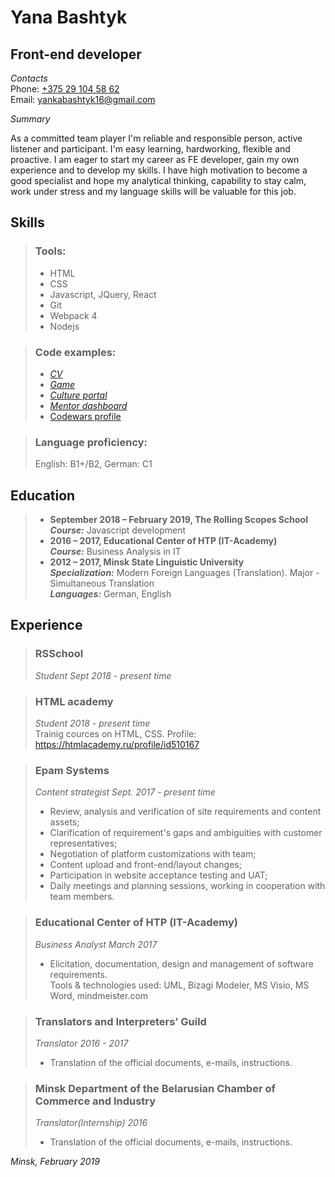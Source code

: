 # Yana Bashtyk

## Front-end developer 

*Contacts*  
Phone: [+375 29 104 58 62](tel:+375291045862)  
Email: [yankabashtyk16@gmail.com](mailto:yankabashtyk16@gmail.com)  

*Summary*  

As a committed team player I'm reliable and responsible person, active listener and participant. I'm easy learning, hardworking, flexible and proactive. I am eager to start my career as FE developer, gain my own experience and to develop my skills. I have high motivation to become a good specialist and hope my analytical thinking, capability to stay calm, work under stress and my language skills will be valuable for this job.

## Skills  

> ### Tools:   
> * HTML   
> * CSS  
> * Javascript, JQuery, React   
> * Git  
> * Webpack 4  
> * Nodejs  

> ### Code examples:   
> * [*CV*](https://github.com/Yana-Bashtyk/rsschool-codejam1-cv)  
> * [*Game*](https://github.com/Yana-Bashtyk/game)  
> * [*Culture portal*](https://github.com/petriken/CodeJam-5_Dream-Team)  
> * [*Mentor dashboard*](https://github.com/Yana-Bashtyk/dashboard-ghpages)  
> * [Codewars profile](https://www.codewars.com/users/Yana-Bashtyk)  

> ### Language proficiency:   
> English: B1+/B2, German: C1  

## Education  

> * **September 2018 – February 2019, The Rolling Scopes School**  
> __*Course:*__  Javascript development  
> * **2016 – 2017, Educational Center of HTP (IT-Academy)**  
> __*Course:*__  Business Analysis in IT  
> * **2012 – 2017, Minsk State Linguistic University**  
> __*Specialization:*__  Modern Foreign Languages (Translation). Major - Simultaneous Translation  
> __*Languages:*__  German, English  

## Experience  

> ### RSSchool  
> *Student Sept 2018 - present time*   

> ### HTML academy   
> *Student 2018 - present time*   
> Trainig cources on HTML, CSS. Profile: https://htmlacademy.ru/profile/id510167   

> ### Epam Systems     
> *Content strategist Sept. 2017 - present time*  
> * Review, analysis and verification of site requirements and content assets;  
> * Clarification of requirement's gaps and ambiguities with customer representatives;  
> * Negotiation of platform customizations with team;  
> * Content upload and front-end/layout changes;  
> * Participation in website acceptance testing and UAT;   
> * Daily meetings and planning sessions, working in cooperation with team members.   

> ### Educational Center of HTP (IT-Academy)   
> *Business Analyst March 2017*  
> * Elicitation, documentation, design and management of software requirements.  
> Tools & technologies used: UML, Bizagi Modeler, MS Visio, MS Word, mindmeister.com   

> ### Translators and Interpreters’ Guild   
> *Translator 2016 - 2017*  
> * Translation of the official documents, e-mails, instructions.  

> ### Minsk Department of the Belarusian Chamber of Commerce and Industry   
> *Translator(Internship) 2016*  
> * Translation of the official documents, e-mails, instructions.  

*Minsk, February 2019*


